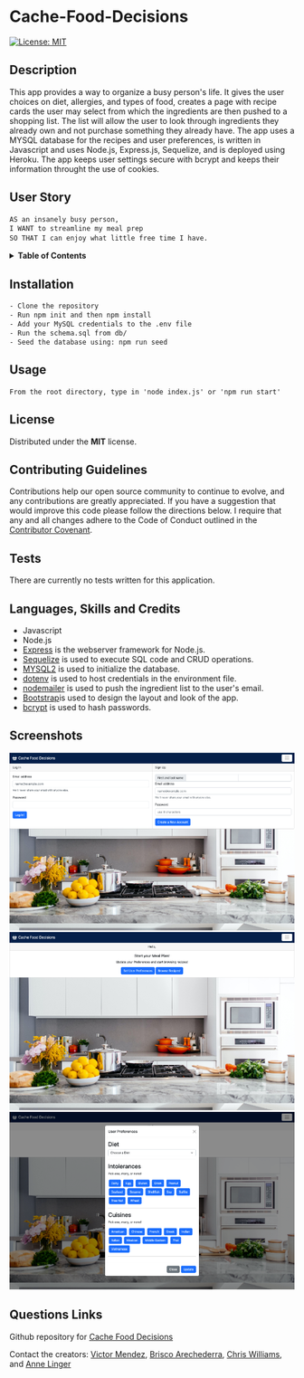 # Cache-Food-Decisions

[![License: MIT](https://img.shields.io/badge/License-MIT-yellow.svg)](https://opensource.org/licenses/MIT)

## Description

This app provides a way to organize a busy person's life. It gives the user choices on diet, allergies, and types of food, creates a page with recipe cards the user may select from which the ingredients are then pushed to a shopping list. The list will allow the user to look through ingredients they already own and not purchase something they already have. The app uses a MYSQL database for the recipes and user preferences, is written in Javascript and uses Node.js, Express.js, Sequelize, and is deployed using Heroku. The app keeps user settings secure with bcrypt and keeps their information throught the use of cookies.


## User Story

```md
AS an insanely busy person,
I WANT to streamline my meal prep
SO THAT I can enjoy what little free time I have.

```

<details>
<summary><strong>Table of Contents</strong></summary>

  - [Description](#description)
  - [User Story](#user-story)
  - [Installation](#installation)
  - [Usage](#usage)
  - [License](#license)
  - [Contributing Guidelines](#contributing-guidelines)
  - [Tests](#tests)
  - [Languages, Skills and Credits](#languages-skills-and-credits)
  - [Screenshots](#screenshots)
  - [Questions and Links](#questions-and-links)
</details>


## Installation 
```
- Clone the repository
- Run npm init and then npm install
- Add your MySQL credentials to the .env file
- Run the schema.sql from db/
- Seed the database using: npm run seed

```

## Usage
```
From the root directory, type in 'node index.js' or 'npm run start'
```

## License
Distributed under the **MIT** license.

## Contributing Guidelines
Contributions help our open source community to continue to evolve, and any contributions are greatly appreciated. If you have a suggestion that would improve this code please follow the directions below. I require that any and all changes adhere to the Code of Conduct outlined in the [Contributor Covenant](https://www.contributor-covenant.org/).

## Tests
There are currently no tests written for this application.

## Languages, Skills and Credits
- Javascript
- Node.js
- [Express](https://www.npmjs.com/package/express) is the webserver framework for Node.js.
- [Sequelize](https://www.npmjs.com/package/sequelize) is used to execute SQL code and CRUD operations.
- [MYSQL2](https://www.npmjs.com/package/mysql2) is used to initialize the database.
- [dotenv](https://www.npmjs.com/package/dotenv) is used to host credentials in the environment file. 
- [nodemailer](https://www.npmjs.com/package/nodemailer) is used to push the ingredient list to the user's email.
- [Bootstrap](https://getbootstrap.com/)is used to design the layout and look of the app.
- [bcrypt](https://www.npmjs.com/package/bcrypt) is used to hash passwords.

## Screenshots
  ![Signup and Login page](./public/images/signup-login-page.png)
  ![Dashboard](./public/images/dashboard.png)
  ![Preferences Modal](./public/images/preferences.png)


## Questions Links
Github repository for [Cache Food Decisions](https://github.com/VictorMendez96/cache-food-decisions)

Contact the creators: [Victor Mendez](https://github.com/VictorMendez96), [Brisco Arechederra](https://github.com/brisco13), [Chris Williams](https://github.com/deftonechris), and [Anne Linger](https://github.com/amccorkl)

